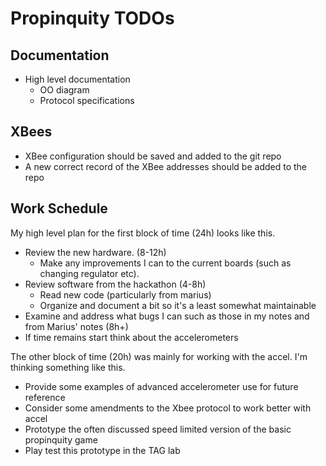 # Propinquity TODOs

## Documentation
* High level documentation
	* OO diagram
	* Protocol specifications

## XBees
* XBee configuration should be saved and added to the git repo
* A new correct record of the XBee addresses should be added to the repo

## Work Schedule

My high level plan for the first block of time (24h) looks like this.

 * Review the new hardware. (8-12h)
 	* Make any improvements I can to the current boards (such as changing regulator etc).
 * Review software from the hackathon (4-8h)
 	* Read new code (particularly from marius)
 	* Organize and document a bit so it's a least somewhat maintainable
 * Examine and address what bugs I can such as those in my notes and from Marius' notes (8h+)
 * If time remains start think about the accelerometers

The other block of time (20h) was mainly for working with the accel. I'm thinking something like this.

 * Provide some examples of advanced accelerometer use for future reference
 * Consider some amendments to the Xbee protocol to work better with accel
 * Prototype the often discussed speed limited version of the basic propinquity game
 * Play test this prototype in the TAG lab